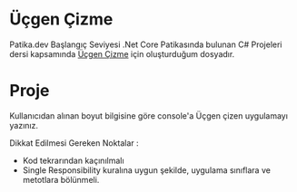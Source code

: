 # Üçgen Çizme

Patika.dev Başlangıç Seviyesi .Net Core Patikasında bulunan C# Projeleri dersi kapsamında [Üçgen Çizme](https://app.patika.dev/courses/c-projeleri/ucgen-cizme) için oluşturduğum dosyadır.

# Proje

Kullanıcıdan alınan boyut bilgisine göre console'a Üçgen çizen uygulamayı yazınız.

Dikkat Edilmesi Gereken Noktalar :

- Kod tekrarından kaçınılmalı
- Single Responsibility kuralına uygun şekilde, uygulama sınıflara ve metotlara bölünmeli.
